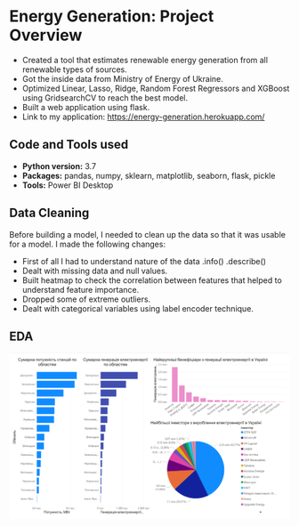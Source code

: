 # Energy Generation: Project Overview
  * Created a tool that estimates renewable energy generation from all renewable types of sources.   
  * Got the inside data from  Ministry of Energy of Ukraine.   
  * Optimized Linear, Lasso, Ridge, Random Forest Regressors and XGBoost using GridsearchCV to reach the best model.    
  * Built a web application using flask.  
  * Link to my application: https://energy-generation.herokuapp.com/  
    
## Code and Tools used
  * **Python version:** 3.7  
  * **Packages:** pandas, numpy, sklearn, matplotlib, seaborn, flask, pickle  
  * **Tools:** Power BI Desktop  
  
 ## Data Cleaning  
 Before building a model, I needed to clean up the data so that it was usable for a model. I made the following changes:  
 * First of all I had to understand nature of the data .info() .describe()
 * Dealt with missing data and null values.  
 * Built heatmap to check the correlation between features that helped to understand feature importance.   
 * Dropped some of extreme outliers.  
 * Dealt with categorical variables using label encoder technique.  
 
 ## EDA  
 ![alt text](https://github.com/booggi228/energy_generation/blob/master/images/dashboard-1.png)
 
 
